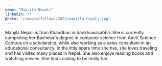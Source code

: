 ```yaml
---
name: "Manjila Nepali"
linkedIn: ""
photo: "/images/fellows/2022/manjila-nepali.jpg"
---
```


Manjila Nepali is from Khandbari in Sankhuwasabha. She is currently completing her Bachelor's degree in computer science from Amrit Science Campus on a scholarship, while also working as a sales consultant in an educational consultancy. In the little spare time she has, she loves traveling and has visited many places in Nepal. She also enjoys reading books and watching movies. She finds coding to be really fun.
